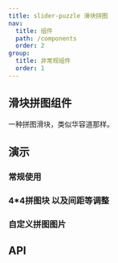 ```yaml
---
title: slider-puzzle 滑块拼图
nav:
  title: 组件
  path: /components
  order: 2
group:
  title: 非常规组件
  order: 1
---
```


## 滑块拼图组件

一种拼图滑块，类似华容道那样。

## 演示

### 常规使用

<code src="../demo/slider-puzzle/demo1.tsx"></code>

### 4*4拼图块 以及间距等调整

<code src="../demo/slider-puzzle/demo2.tsx"></code>

### 自定义拼图图片

<code src="../demo/slider-puzzle/demo3.tsx"></code>

## API

<API id="SliderPuzzle"></API>

